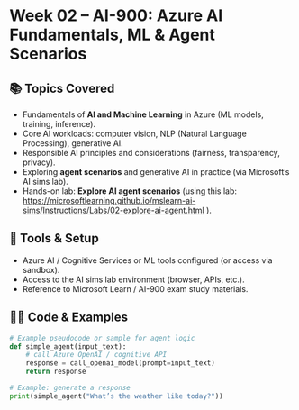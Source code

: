 # Week 02 – AI-900: Azure AI Fundamentals, ML & Agent Scenarios

## 📚 Topics Covered
- Fundamentals of **AI and Machine Learning** in Azure (ML models, training, inference).  
- Core AI workloads: computer vision, NLP (Natural Language Processing), generative AI.  
- Responsible AI principles and considerations (fairness, transparency, privacy).  
- Exploring **agent scenarios** and generative AI in practice (via Microsoft’s AI sims lab).  
- Hands-on lab: **Explore AI agent scenarios** (using this lab:  
  https://microsoftlearning.github.io/mslearn-ai-sims/Instructions/Labs/02-explore-ai-agent.html ).

## 🧰 Tools & Setup
- Azure AI / Cognitive Services or ML tools configured (or access via sandbox).  
- Access to the AI sims lab environment (browser, APIs, etc.).  
- Reference to Microsoft Learn / AI-900 exam study materials.  

## 🧑‍💻 Code & Examples
```python
# Example pseudocode or sample for agent logic
def simple_agent(input_text):
    # call Azure OpenAI / cognitive API
    response = call_openai_model(prompt=input_text)
    return response

# Example: generate a response
print(simple_agent("What’s the weather like today?"))
